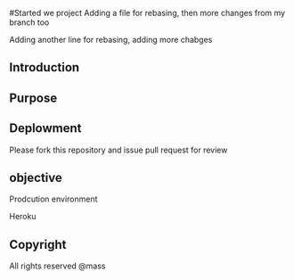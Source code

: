 #Started we project
Adding a file for rebasing, then more changes from my branch too

Adding another line for rebasing, adding more chabges
## Introduction

## Purpose


## Deplowment

Please fork this repository and issue pull request for review
## objective

Prodcution environment

Heroku

## Copyright

All rights reserved
@mass

